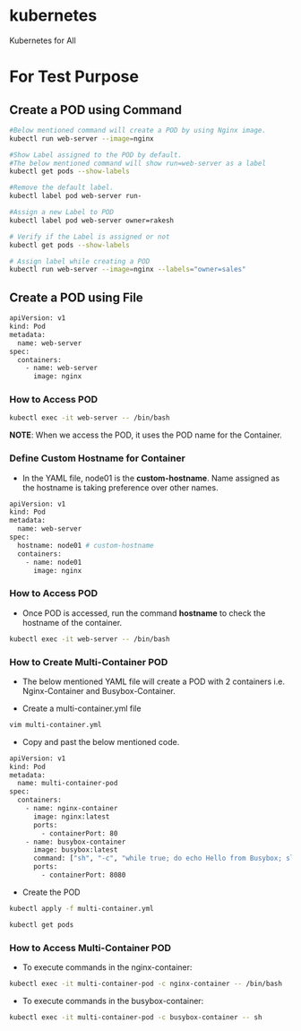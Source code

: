 # kubernetes
Kubernetes for All

# For Test Purpose

## Create a POD using Command

```sh
#Below mentioned command will create a POD by using Nginx image.
kubectl run web-server --image=nginx

#Show Label assigned to the POD by default.
#The below mentioned command will show run=web-server as a label
kubectl get pods --show-labels

#Remove the default label.
kubectl label pod web-server run-

#Assign a new Label to POD
kubectl label pod web-server owner=rakesh

# Verify if the Label is assigned or not
kubectl get pods --show-labels

# Assign label while creating a POD
kubectl run web-server --image=nginx --labels="owner=sales"

```

## Create a POD using File


```sh
apiVersion: v1
kind: Pod
metadata:
  name: web-server
spec:
  containers:
    - name: web-server
      image: nginx
```

### How to Access POD

```sh
kubectl exec -it web-server -- /bin/bash
```

**NOTE**: When we access the POD, it uses the POD name for the Container. 

### Define Custom Hostname for Container
- In the YAML file, node01 is the **custom-hostname**. Name assigned as the hostname is taking preference over other names.  

```sh
apiVersion: v1
kind: Pod
metadata:
  name: web-server
spec:
  hostname: node01 # custom-hostname
  containers:
    - name: node01
      image: nginx
```

### How to Access POD
- Once POD is accessed, run the command **hostname** to check the hostname of the container. 

```sh
kubectl exec -it web-server -- /bin/bash
```

### How to Create Multi-Container POD
- The below mentioned YAML file will create a POD with 2 containers i.e. Nginx-Container and Busybox-Container.

- Create a multi-container.yml file

```sh
vim multi-container.yml
```

- Copy and past the below mentioned code. 
```sh
apiVersion: v1
kind: Pod
metadata:
  name: multi-container-pod
spec:
  containers:
    - name: nginx-container
      image: nginx:latest
      ports:
        - containerPort: 80
    - name: busybox-container
      image: busybox:latest
      command: ["sh", "-c", "while true; do echo Hello from Busybox; sleep 10; done"]
      ports:
        - containerPort: 8080 
```
- Create the POD
```sh
kubectl apply -f multi-container.yml

kubectl get pods
```

### How to Access Multi-Container POD

- To execute commands in the nginx-container:
```sh
kubectl exec -it multi-container-pod -c nginx-container -- /bin/bash
```
- To execute commands in the busybox-container:
```sh
kubectl exec -it multi-container-pod -c busybox-container -- sh
```
